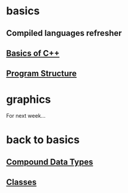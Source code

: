 # basics

## Compiled languages refresher

## [Basics of C++](https://cplusplus.com/doc/tutorial/)

## [Program Structure](https://cplusplus.com/doc/tutorial/)

# graphics

For next week...

# back to basics

## [Compound Data Types](https://cplusplus.com/doc/tutorial/)

## [Classes](https://cplusplus.com/doc/tutorial/)